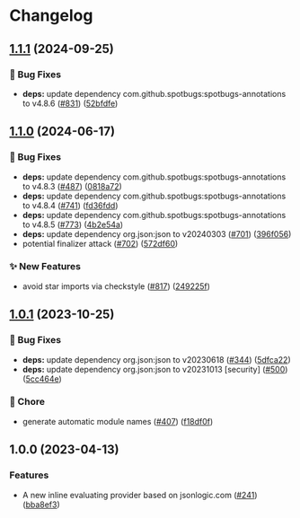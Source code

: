 # Changelog

## [1.1.1](https://github.com/open-feature/java-sdk-contrib/compare/dev.openfeature.contrib.providers.jsonlogic-v1.1.0...dev.openfeature.contrib.providers.jsonlogic-v1.1.1) (2024-09-25)


### 🐛 Bug Fixes

* **deps:** update dependency com.github.spotbugs:spotbugs-annotations to v4.8.6 ([#831](https://github.com/open-feature/java-sdk-contrib/issues/831)) ([52bfdfe](https://github.com/open-feature/java-sdk-contrib/commit/52bfdfed014780b92b0b99c73ff3e2cf05c56cff))

## [1.1.0](https://github.com/open-feature/java-sdk-contrib/compare/dev.openfeature.contrib.providers.jsonlogic-v1.0.1...dev.openfeature.contrib.providers.jsonlogic-v1.1.0) (2024-06-17)


### 🐛 Bug Fixes

* **deps:** update dependency com.github.spotbugs:spotbugs-annotations to v4.8.3 ([#487](https://github.com/open-feature/java-sdk-contrib/issues/487)) ([0818a72](https://github.com/open-feature/java-sdk-contrib/commit/0818a72cfbdddad3c792e6d7869ffa814d92a3aa))
* **deps:** update dependency com.github.spotbugs:spotbugs-annotations to v4.8.4 ([#741](https://github.com/open-feature/java-sdk-contrib/issues/741)) ([fd36fdd](https://github.com/open-feature/java-sdk-contrib/commit/fd36fdd9e2858c0bc9e7e45b141a3626558569fa))
* **deps:** update dependency com.github.spotbugs:spotbugs-annotations to v4.8.5 ([#773](https://github.com/open-feature/java-sdk-contrib/issues/773)) ([4b2e54a](https://github.com/open-feature/java-sdk-contrib/commit/4b2e54a82b2ef54a649cefdec5c037b617930480))
* **deps:** update dependency org.json:json to v20240303 ([#701](https://github.com/open-feature/java-sdk-contrib/issues/701)) ([396f056](https://github.com/open-feature/java-sdk-contrib/commit/396f056c810dee17d095561ac666fd4b434b5ee2))
* potential finalizer attack ([#702](https://github.com/open-feature/java-sdk-contrib/issues/702)) ([572df60](https://github.com/open-feature/java-sdk-contrib/commit/572df60e3d4ef2d6039a8b2cd8554423179ffc30))


### ✨ New Features

* avoid star imports via checkstyle ([#817](https://github.com/open-feature/java-sdk-contrib/issues/817)) ([249225f](https://github.com/open-feature/java-sdk-contrib/commit/249225f4e0f981dbe7ea69330990c2509e4e4292))

## [1.0.1](https://github.com/open-feature/java-sdk-contrib/compare/dev.openfeature.contrib.providers.jsonlogic-v1.0.0...dev.openfeature.contrib.providers.jsonlogic-v1.0.1) (2023-10-25)


### 🐛 Bug Fixes

* **deps:** update dependency org.json:json to v20230618 ([#344](https://github.com/open-feature/java-sdk-contrib/issues/344)) ([5dfca22](https://github.com/open-feature/java-sdk-contrib/commit/5dfca22896cea137cb853410580318434cecc1a4))
* **deps:** update dependency org.json:json to v20231013 [security] ([#500](https://github.com/open-feature/java-sdk-contrib/issues/500)) ([5cc464e](https://github.com/open-feature/java-sdk-contrib/commit/5cc464e9b55bec7cc4ad89111367505472329409))


### 🧹 Chore

* generate automatic module names ([#407](https://github.com/open-feature/java-sdk-contrib/issues/407)) ([f18df0f](https://github.com/open-feature/java-sdk-contrib/commit/f18df0f7bcfc0db3e1ef10aa299aa7d7a17d74f7))

## 1.0.0 (2023-04-13)


### Features

* A new inline evaluating provider based on jsonlogic.com ([#241](https://github.com/open-feature/java-sdk-contrib/issues/241)) ([bba8ef3](https://github.com/open-feature/java-sdk-contrib/commit/bba8ef36c52b80f68d9581100a1a12e59334db93))
